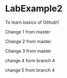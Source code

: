 # LabExample2
To learn basics of Github!!

Change 1 from master

Change 2 from master

Change 3 from master

change 4 form branch 4

change 5 from branch 4
